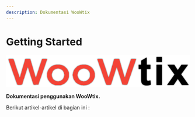 ```yaml
---
description: Dokumentasi WooWtix
---
```


# Getting Started

![](.gitbook/assets/logo-woowtix-text.png)

**Dokumentasi penggunakan WooWtix.**

Berikut artikel-artikel di bagian ini :





